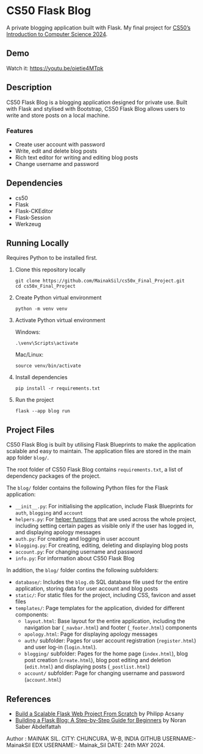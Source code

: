 # CS50 Flask Blog

A private blogging application built with Flask. My final project for [CS50’s Introduction to Computer Science 2024](https://cs50.harvard.edu/x/2024/project/).



## Demo

Watch it: https://youtu.be/oietie4MTpk


## Description

CS50 Flask Blog is a blogging application designed for private use. Built with Flask and stylised with Bootstrap, CS50 Flask Blog allows users to write and store posts on a local machine.

### Features
- Create user account with password
- Write, edit and delete blog posts
- Rich text editor for writing and editing blog posts
- Change username and password

## Dependencies
- cs50
- Flask
- Flask-CKEditor
- Flask-Session
- Werkzeug

## Running Locally

Requires Python to be installed first.

1. Clone this repository locally
    ```
    git clone https://github.com/MainakSil/cs50x_Final_Project.git
    cd cs50x_Final_Project
    ```

1. Create Python virtual environment
    ```
    python -m venv venv
    ```

1. Activate Python virtual environment

    Windows:
    ```
    .\venv\Scripts\activate
    ```
    Mac/Linux:
    ```
    source venv/bin/activate
    ```

1. Install dependencies
    ```
    pip install -r requirements.txt
    ```

1. Run the project
    ```
    flask --app blog run
    ```

## Project Files

CS50 Flask Blog is built by utilising Flask Blueprints to make the application scalable and easy to maintain. The application files are stored in the main app folder `blog/`.

The root folder of CS50 Flask Blog contains `requirements.txt`, a list of dependency packages of the project.

The `blog/` folder contains the following Python files for the Flask application:
- `__init__.py`: For initialising the application, include Flask Blueprints for `auth`, `blogging` and `account`
- `helpers.py`: For [helper functions](https://www.geeksforgeeks.org/what-are-the-helper-functions/) that are used across the whole project, including setting certain pages as visible only if the user has logged in, and displaying apology messages
- `auth.py`: For creating and logging in user account
- `blogging.py`: For creating, editing, deleting and displaying blog posts
- `account.py`: For changing username and password
- `info.py`: For information about CS50 Flask Blog

In addition, the `blog/` folder contins the following subfolders:
- `database/`: Includes the `blog.db` SQL database file used for the entire application, storing data for user account and blog posts
- `static/`: For static files for the project, including CSS, favicon and asset files
- `templates/`: Page templates for the application, divided for different components:
    - `layout.html`: Base layout for the entire application, including the navigation bar (`_navbar.html`) and footer (`_footer.html`) components
    - `apology.html`: Page for displaying apology messages
    - `auth/` subfolder: Pages for user account registration (`register.html`) and user log-in (`login.html`).
    - `blogging/` subfolder: Pages for the home page (`index.html`), blog post creation (`create.html`), blog post editing and deletion (`edit.html`) and displaying posts (`_postlist.html`)
    - `account/` subfolder: Page for changing username and password (`account.html`)

## References
- [Build a Scalable Flask Web Project From Scratch](https://realpython.com/flask-project/) by Philipp Acsany
- [Building a Flask Blog: A Step-by-Step Guide for Beginners](https://medium.com/@noransaber685/building-a-flask-blog-a-step-by-step-guide-for-beginners-8bffe925cd0e) by Noran Saber Abdelfattah







Author : MAINAK SIL.
CITY: CHUNCURA, W-B, INDIA
GITHUB USERNAME:- MainakSil
EDX USERNAME:- Mainak_Sil
DATE: 24th MAY 2024.
